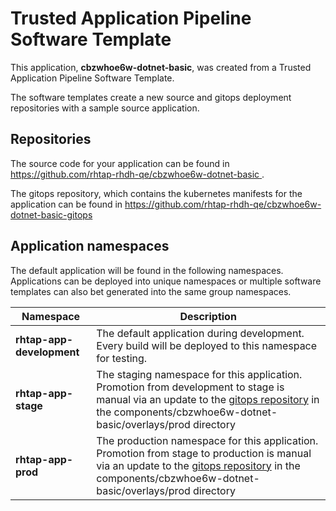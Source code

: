# Trusted Application Pipeline Software Template

This application, **cbzwhoe6w-dotnet-basic**, was created from a Trusted Application Pipeline Software Template.

The software templates create a new source and gitops deployment repositories with a sample source application. 

## Repositories

The source code for your application can be found in [https://github.com/rhtap-rhdh-qe/cbzwhoe6w-dotnet-basic ](https://github.com/rhtap-rhdh-qe/cbzwhoe6w-dotnet-basic ).
 
The gitops repository, which contains the kubernetes manifests for the application can be found in 
[https://github.com/rhtap-rhdh-qe/cbzwhoe6w-dotnet-basic-gitops ](https://github.com/rhtap-rhdh-qe/cbzwhoe6w-dotnet-basic-gitops ) 

## Application namespaces 

The default application will be found in the following namespaces. Applications can be deployed into unique namespaces or multiple software templates can also bet generated into the same group namespaces.  

|  Namespace   |  Description   |  
| -------- | -------- |   
| **rhtap-app-development** | The default application during development. Every build will be deployed to this namespace for testing. | 
| **rhtap-app-stage** | The staging namespace for this application. Promotion from development to stage is manual via an update to the [gitops repository](https://github.com/rhtap-rhdh-qe/cbzwhoe6w-dotnet-basic-gitops ) in the components/cbzwhoe6w-dotnet-basic/overlays/prod directory |  
| **rhtap-app-prod** | The production namespace for this application. Promotion from stage to production is manual via an update to the [gitops repository](https://github.com/rhtap-rhdh-qe/cbzwhoe6w-dotnet-basic-gitops ) in the components/cbzwhoe6w-dotnet-basic/overlays/prod directory | 